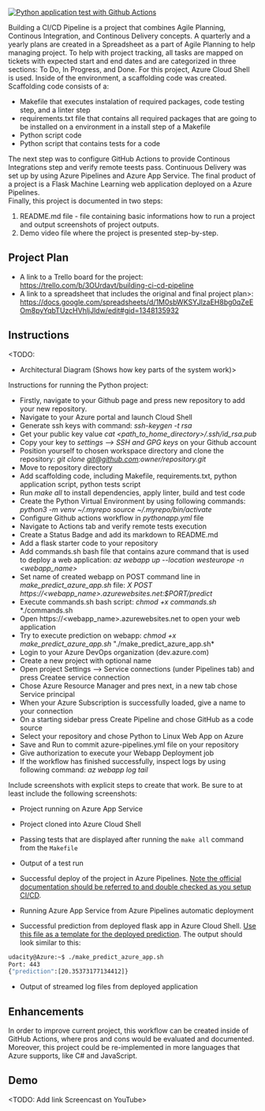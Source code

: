 [![Python application test with Github Actions](https://github.com/sljepic/build-ci-cd-project/actions/workflows/pythonapp.yml/badge.svg)](https://github.com/sljepic/build-ci-cd-project/actions/workflows/pythonapp.yml)

Building a CI/CD Pipeline is a project that combines Agile Planning, Continous Integration, and Continous Delivery concepts. A quarterly and a yearly plans are created in a Spreadsheet as a part of Agile Planning to help managing project. To help with project tracking, all tasks are mapped on tickets with expected start and end dates and are categorized in three sections: To Do, In Progress, and Done. For this project, Azure Cloud Shell is used. Inside of the environment, a scaffolding code was created. Scaffolding code consists of a: 
* Makefile that executes instalation of required packages, code testing step, and a linter step
* requirements.txt file that contains all required packages that are going to be installed on a environment in a install step of a Makefile
* Python script code
* Python script that contains tests for a code  

The next step was to configure GitHub Actions to provide Continous Integrations step and verify remote teests pass. Continuous Delivery was set up by using Azure Pipelines and Azure App Service. The final product of a project is a Flask Machine Learning web application deployed on a Azure Pipelines.  
Finally, this project is documented in two steps:
1. README.md file - file containing basic informations how to run a project and output screenshots of project outputs.
2. Demo video file where the project is presented step-by-step.

## Project Plan

* A link to a Trello board for the project: https://trello.com/b/3OUrdavt/building-ci-cd-pipeline
* A link to a spreadsheet that includes the original and final project plan>: https://docs.google.com/spreadsheets/d/1M0sbWKSYJlzaEH8bg0qZeEOm8pyYqbTUzcHVhljJldw/edit#gid=1348135932

## Instructions

<TODO:  
* Architectural Diagram (Shows how key parts of the system work)>

Instructions for running the Python project:

* Firstly, navigate to your Github page and press new repository to add your new repository.
* Navigate to your Azure portal and launch Cloud Shell
* Generate ssh keys with command:
    *ssh-keygen -t rsa* 
* Get your public key value
    *cat <path_to_home_directory>/.ssh/id_rsa.pub*
* Copy your key to *settings -->  SSH and GPG keys* on your Github account
* Position yourself to chosen workspace directory and clone the repository:
    *git clone git@github.com:owner/repository.git*
* Move to repository directory
* Add scaffolding code, including Makefile, requirements.txt, python application script, python tests script
* Run *make all* to install dependencies, apply linter, build and test code
* Create the Python Virtual Environment by using following commands:
    *python3 -m venv ~/.myrepo*
    *source ~/.myrepo/bin/activate*
* Configure Github actions workflow in *pythonapp.yml* file
* Navigate to Actions tab and verify remote tests execution
* Create a Status Badge and add its markdown to README.md
* Add a flask starter code to your repository
* Add commands.sh bash file that contains azure command that is used to deploy a web application:
     *az webapp up --location westeurope -n <webapp_name>*
* Set name of created webapp on POST command line in *make_predict_azure_app.sh* file:  *X POST https://<webapp_name>.azurewebsites.net:$PORT/predict*
* Execute commands.sh bash script:
      *chmod +x commands.sh*
      *./commands.sh
* Open https://<webapp_name>.azurewebsites.net to open your web application
* Try to execute prediction on webapp:
      *chmod +x make_predict_azure_app.sh*
      "./make_predict_azure_app.sh*
* Login to your Azure DevOps organization (dev.azure.com)
* Create a new project with optional name
* Open project Settings --> Service connections (under Pipelines tab) and press Createe service connection
* Chose Azure Resource Manager and pres next, in a new tab chose Service principal
* When your Azure Subscription is successfully loaded, give a name to your connection
* On a starting sidebar press Create Pipeline and chose GitHub as a code source
* Select your repository and chose Python to Linux Web App on Azure
* Save and Run to commit azure-pipelines.yml file on your repository
* Give authorization to execute your Webapp Deployment job
* If the workflow has finished successfully, inspect logs by using following command:
      *az webapp log tail*
      


Include screenshots with explicit steps to create that work. Be sure to at least include the following screenshots:


* Project running on Azure App Service

* Project cloned into Azure Cloud Shell

* Passing tests that are displayed after running the `make all` command from the `Makefile`

* Output of a test run

* Successful deploy of the project in Azure Pipelines.  [Note the official documentation should be referred to and double checked as you setup CI/CD](https://docs.microsoft.com/en-us/azure/devops/pipelines/ecosystems/python-webapp?view=azure-devops).

* Running Azure App Service from Azure Pipelines automatic deployment

* Successful prediction from deployed flask app in Azure Cloud Shell.  [Use this file as a template for the deployed prediction](https://github.com/udacity/nd082-Azure-Cloud-DevOps-Starter-Code/blob/master/C2-AgileDevelopmentwithAzure/project/starter_files/flask-sklearn/make_predict_azure_app.sh).
The output should look similar to this:

```bash
udacity@Azure:~$ ./make_predict_azure_app.sh
Port: 443
{"prediction":[20.35373177134412]}
```

* Output of streamed log files from deployed application

>

## Enhancements

In order to improve current project, this workflow can be created inside of GitHub Actions, where pros and cons would be evaluated and documented. Moreover, this project could be re-implemented in more languages that Azure supports, like C# and JavaScript.


## Demo 

<TODO: Add link Screencast on YouTube>


